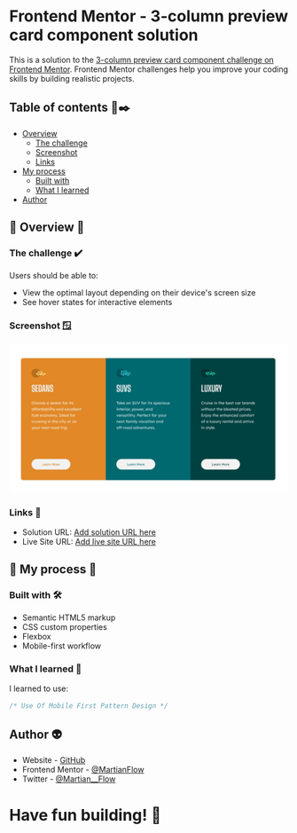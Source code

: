 # Frontend Mentor - 3-column preview card component solution

This is a solution to the [3-column preview card component challenge on Frontend Mentor](https://www.frontendmentor.io/challenges/3column-preview-card-component-pH92eAR2-). Frontend Mentor challenges help you improve your coding skills by building realistic projects.  

## Table of contents 📝✒️

- [Overview](#overview)
  - [The challenge](#the-challenge)
  - [Screenshot](#screenshot)
  - [Links](#links)
- [My process](#my-process)
  - [Built with](#built-with)
  - [What I learned](#what-i-learned)
- [Author](#author)


## 📇 Overview 📇

### The challenge ✔️

Users should be able to:

- View the optimal layout depending on their device's screen size
- See hover states for interactive elements

### Screenshot 🪟

![](./Screenshot.jpg)

### Links 🔗

- Solution URL: [Add solution URL here](https://your-solution-url.com)
- Live Site URL: [Add live site URL here](https://your-live-site-url.com)

## 🧩 My process 🧩

### Built with  🛠

- Semantic HTML5 markup
- CSS custom properties
- Flexbox
- Mobile-first workflow

### What I learned 🥇

I learned to use:

```css
/* Use Of Mobile First Pattern Design */

```

## Author 👽

- Website - [GitHub](https://github.com/MartianFlow)
- Frontend Mentor - [@MartianFlow](https://www.frontendmentor.io/profile/MartianFlow)
- Twitter - [@Martian__Flow](https://twitter.com/Martian__Flow)


#  Have fun building! 🚀